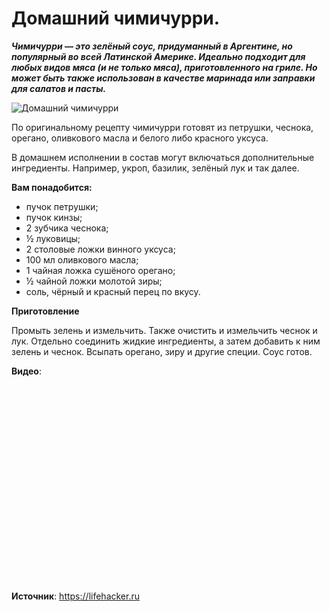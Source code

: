 # Домашний чимичурри.

_**Чимичурри — это зелёный соус, придуманный в Аргентине, но популярный во всей Латинской Америке. Идеально подходит для любых видов мяса (и не только мяса), приготовленного на гриле. Но может быть также использован в качестве маринада или заправки для салатов и пасты.**_

![Домашний чимичурри](/images/Kulinar/Sous/chimichurry.jpg 'Домашний чимичурри')

По оригинальному рецепту чимичурри готовят из петрушки, чеснока, орегано, оливкового масла и белого либо красного уксуса.

В домашнем исполнении в состав могут включаться дополнительные ингредиенты. Например, укроп, базилик, зелёный лук и так далее.

**Вам понадобится:**

- пучок петрушки;
- пучок кинзы;
- 2 зубчика чеснока;
- ½ луковицы;
- 2 столовые ложки винного уксуса;
- 100 мл оливкового масла;
- 1 чайная ложка сушёного орегано;
- ½ чайной ложки молотой зиры;
- соль, чёрный и красный перец по вкусу.

**Приготовление**

Промыть зелень и измельчить. Также очистить и измельчить чеснок и лук. Отдельно соединить жидкие ингредиенты, а затем добавить к ним зелень и чеснок. Всыпать орегано, зиру и другие специи. Соус готов.

**Видео**:

<div class="youtube" id="EewdtUI03_s" style="width: 560px; height: 315px;"></div>

**Источник**: https://lifehacker.ru
